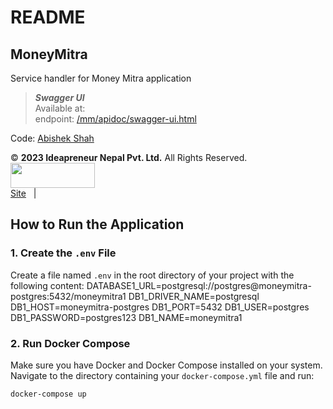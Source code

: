 # README 
## MoneyMitra
Service handler for Money Mitra application

> _<b>Swagger UI</b>_ </br> 
> Available at:  <br>
> endpoint: [/mm/apidoc/swagger-ui.html](http://localhost:8080/mm/apidoc/swagger-ui.html) <br>


Code: [Abishek Shah](mailto:developabishek@gmail.com) <br>

&copy; **2023 Ideapreneur Nepal Pvt. Ltd.** All Rights Reserved. </br>
<img src="https://ideapreneurnepal.com/static/landing/img/logo.jpg" width="135" height="40"> <br>
<a href="https://ideapreneurnepal.com/">Site</a> &nbsp; |


## How to Run the Application

### 1. Create the `.env` File

Create a file named `.env` in the root directory of your project with the following content:
DATABASE1_URL=postgresql://postgres@moneymitra-postgres:5432/moneymitra1
DB1_DRIVER_NAME=postgresql
DB1_HOST=moneymitra-postgres
DB1_PORT=5432
DB1_USER=postgres
DB1_PASSWORD=postgres123
DB1_NAME=moneymitra1


### 2. Run Docker Compose

Make sure you have Docker and Docker Compose installed on your system. Navigate to the directory containing your `docker-compose.yml` file and run:
```bash
docker-compose up

